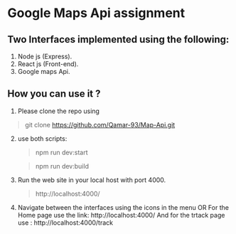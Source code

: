 # Google Maps Api assignment

 ## Two Interfaces implemented using the following:
 1) Node js (Express).
 2) React js (Front-end).
 3) Google maps Api.


## How you can use it ?

1) Please clone the repo using 
> git clone https://github.com/Qamar-93/Map-Api.git

2) use both scripts:  
    > npm run dev:start

    > npm run dev:build

3) Run the web site in your local host with port 4000. 
    > http://localhost:4000/

4)  Navigate between the interfaces using the icons in the menu OR 
     For the Home page use the link:  http://localhost:4000/ 
     And for the trtack page use : http://localhost:4000/track 
